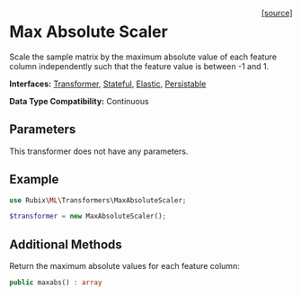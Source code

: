 <span style="float:right;"><a href="https://github.com/RubixML/RubixML/blob/master/src/Transformers/MaxAbsoluteScaler.php">[source]</a></span>

# Max Absolute Scaler
Scale the sample matrix by the maximum absolute value of each feature column independently such that the feature value is between -1 and 1.

**Interfaces:** [Transformer](api.md#transformer), [Stateful](api.md#stateful), [Elastic](api.md#elastic), [Persistable](../persistable.md)

**Data Type Compatibility:** Continuous

## Parameters
This transformer does not have any parameters.

## Example
```php
use Rubix\ML\Transformers\MaxAbsoluteScaler;

$transformer = new MaxAbsoluteScaler();
```

## Additional Methods
Return the maximum absolute values for each feature column:
```php
public maxabs() : array
```
